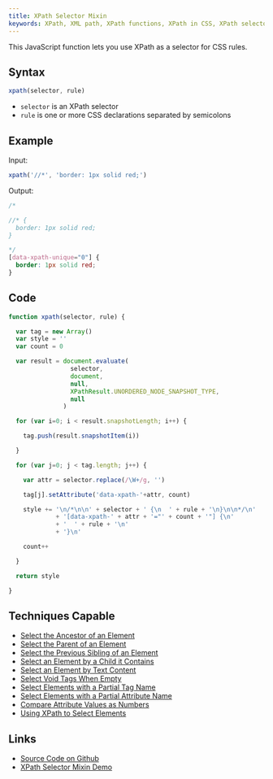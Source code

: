 ```yaml
---
title: XPath Selector Mixin
keywords: XPath, XML path, XPath functions, XPath in CSS, XPath selector, XPath axes, selector, selector resolver, mixin, helper function, plugin
---
```


This JavaScript function lets you use XPath as a selector for CSS rules.

## Syntax

```javascript
xpath(selector, rule)
```

- `selector` is an XPath selector
- `rule` is one or more CSS declarations separated by semicolons

## Example

Input:

```javascript
xpath('//*', 'border: 1px solid red;')
```

Output:

```css
/*

//* {
  border: 1px solid red;
}

*/
[data-xpath-unique="0"] {
  border: 1px solid red;
}
```

## Code

```javascript
function xpath(selector, rule) {

  var tag = new Array()
  var style = ''
  var count = 0

  var result = document.evaluate(
                 selector,
                 document,
                 null,
                 XPathResult.UNORDERED_NODE_SNAPSHOT_TYPE,
                 null
               )

  for (var i=0; i < result.snapshotLength; i++) {

    tag.push(result.snapshotItem(i))

  }

  for (var j=0; j < tag.length; j++) {

    var attr = selector.replace(/\W+/g, '')

    tag[j].setAttribute('data-xpath-'+attr, count)

    style += '\n/*\n\n' + selector + ' {\n  ' + rule + '\n}\n\n*/\n'
             + '[data-xpath-' + attr + '="' + count + '"] {\n'
             + '  ' + rule + '\n'
             + '}\n'

    count++

  }

  return style

}
```

## Techniques Capable

- [Select the Ancestor of an Element](../techniques/ancestor-of-element.html)
- [Select the Parent of an Element](../techniques/parent-of-element.html)
- [Select the Previous Sibling of an Element](../techniques/previous-sibling-of-element.html)
- [Select an Element by a Child it Contains](../techniques/child-element.html)
- [Select an Element by Text Content](../techniques/text-content.html)
- [Select Void Tags When Empty](../techniques/empty-void-tags.html)
- [Select Elements with a Partial Tag Name](../techniques/partial-tag-name-match.html)
- [Select Elements with a Partial Attribute Name](../techniques/partial-attribute-name-match.html)
- [Compare Attribute Values as Numbers](../techniques/number-comparisons-for-attribute-values.html)
- [Using XPath to Select Elements](../techniques/xpath-selector.html)

## Links

- [Source Code on Github](https://github.com/tomhodgins/reprocss/blob/master/mixins/xpath-selector.js)
- [XPath Selector Mixin Demo](https://tomhodgins.github.io/reprocss/test/xpath-selector-mixin.html)